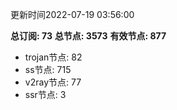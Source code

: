 更新时间2022-07-19 03:56:00

**总订阅: 73**
**总节点: 3573**
**有效节点: 877**
- trojan节点: 82
- ss节点: 715
- v2ray节点: 77
- ssr节点: 3
